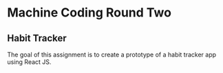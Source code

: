 # Machine Coding Round Two 
## Habit Tracker

The goal of this assignment is to create a prototype of a habit tracker app using React JS.
